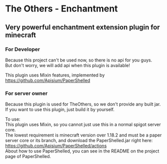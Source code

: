 # The Others - Enchantment
## Very powerful enchantment extension plugin for minecraft

### For Developer
Because this project can't be used now, so there is no api for you guys.\
But don't worry, we will add api when this plugin is available!

This plugin uses Mixin features, implemented by https://github.com/Apisium/PaperShelled

### For server owner
Because this plugin is used for TheOthers, so we don't provide any built jar.\
If you want to use this plugin, just build it by yourself.

To use:\
This plugin uses Mixin, so you cannot just use this in a normal spigot server core.\
The lowest requirement is minecraft version over 1.18.2 and must be a paper server core or its branch, and download the PaperShelled.jar right here: https://github.com/Apisium/PaperShelled/actions \
About how to use PaperShelled, you can see in the README on the project page of PaperShelled. 